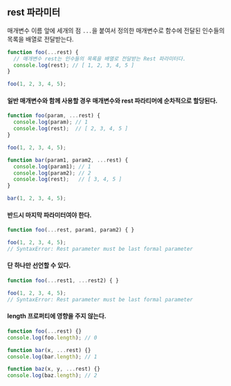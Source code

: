 ## rest 파라미터
매개변수 이름 앞에 세개의 점 `...`을 붙여서 정의한 매개변수로 함수에 전달된 인수들의 목록을 배열로 전달받는다.
```js
function foo(...rest) {
  // 매개변수 rest는 인수들의 목록을 배열로 전달받는 Rest 파라미터다.
  console.log(rest); // [ 1, 2, 3, 4, 5 ]
}

foo(1, 2, 3, 4, 5);
```

#### 일반 매개변수와 함께 사용할 경우 매개변수와 rest 파라티머에 순차적으로 할당된다.
```js
function foo(param, ...rest) {
  console.log(param); // 1
  console.log(rest);  // [ 2, 3, 4, 5 ]
}

foo(1, 2, 3, 4, 5);

function bar(param1, param2, ...rest) {
  console.log(param1); // 1
  console.log(param2); // 2
  console.log(rest);   // [ 3, 4, 5 ]
}

bar(1, 2, 3, 4, 5);
```

#### 반드시 마지막 파라미터여야 한다.
```js
function foo(...rest, param1, param2) { }

foo(1, 2, 3, 4, 5);
// SyntaxError: Rest parameter must be last formal parameter
```

#### 단 하나만 선언할 수 있다.
```js
function foo(...rest1, ...rest2) { }

foo(1, 2, 3, 4, 5);
// SyntaxError: Rest parameter must be last formal parameter
```

#### length 프로퍼티에 영향을 주지 않는다. 
```js
function foo(...rest) {}
console.log(foo.length); // 0

function bar(x, ...rest) {}
console.log(bar.length); // 1

function baz(x, y, ...rest) {}
console.log(baz.length); // 2
```
